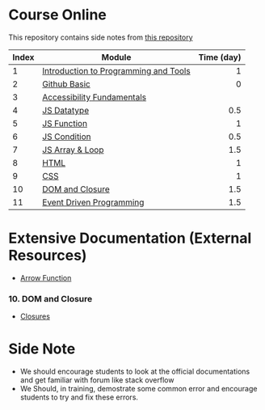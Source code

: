 # Course Online

This repository contains side notes from [this repository](https://github.com/microsoft/Web-Dev-For-Beginners)

|Index | Module | Time (day) |
| --- | --- | ---:|
| 1 | [Introduction to Programming and Tools](modules/01_Intro_Programming.md) | 1 |
|2 | [Github Basic](modules/02_Github_Basic.md) | 0  |
| 3 | [Accessibility Fundamentals](moduels/03_accessiblity.md)
| 4 | [JS Datatype](modules/04_JS_Datatype.md) | 0.5  |
| 5 | [JS Function](modules/05_JS_Function.md) | 1  |
| 6 | [JS Condition](modules/06_JS_Condition.md) | 0.5  |
| 7 | [JS Array & Loop](modules/07_JS_Array_Loop.md) | 1.5  |
| 8 | [HTML](modules/08_HTML.md) | 1  |
| 9 | [CSS](modules/09_CSS.md) | 1  |
| 10 | [DOM and Closure](modules/10_Intro_DOM_Closure.md) |1.5 
| 11 | [Event Driven Programming](modules/11_Event_Driven_Programming.md) | 1.5  |

# Extensive Documentation (External Resources)

- [Arrow Function](https://developer.mozilla.org/en-US/docs/Web/JavaScript/Reference/Functions/Arrow_functions)
### 10. DOM and Closure
- [Closures](https://developer.mozilla.org/en-US/docs/Web/JavaScript/Closures)

# Side Note

- We should encourage students to look at the official documentations and get familiar with forum like stack overflow
- We Should, in training, demostrate some common error and encourage students to try and fix these errors.
